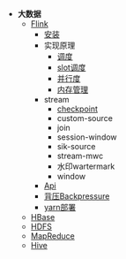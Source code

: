 - **大数据** 
  - [Flink](/develop/back_end/massive_data/wiki/flink/flink)
    - [安装](/develop/back_end/massive_data/wiki/flink/install)
    - 实现原理
        - [调度](/develop/back_end/massive_data/wiki/flink/internal/jobs-scheduling)
        - [slot调度](/develop/back_end/massive_data/wiki/flink/internal/slot-parallelism)
        - [并行度](/develop/back_end/massive_data/wiki/flink/internal/parallelism)
        - [内存管理](/develop/back_end/massive_data/wiki/flink/internal/memory)
    - stream
       - [checkpoint](/develop/back_end/massive_data/wiki/flink/checkpoint)
       - custom-source
       - join
       - session-window
       - sik-source
       - stream-mwc
       - 水印wartermark
       - window
    - [Api](/develop/back_end/massive_data/wiki/flink/api)
    - [背压Backpressure](/develop/back_end/massive_data/wiki/flink/backpressure)
    - [yarn部署](/develop/back_end/massive_data/wiki/flink/yarn)
  - [HBase](/develop/back_end/massive_data/wiki/hadoop/hbase)
  - [HDFS](/develop/back_end/massive_data/wiki/hadoop/hdfs)
  - [MapReduce](/develop/back_end/massive_data/wiki/hadoop/mapreduce)
  - [Hive](/develop/back_end/massive_data/wiki/hadoop/hive)
